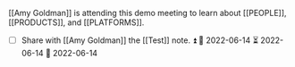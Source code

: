 [[Amy Goldman]] is attending this demo meeting to learn about [[PEOPLE]], [[PRODUCTS]], and [[PLATFORMS]].

- [ ] Share with [[Amy Goldman]] the [[Test]] note. ⏫ 🛫 2022-06-14 ⏳ 2022-06-14 📅 2022-06-14